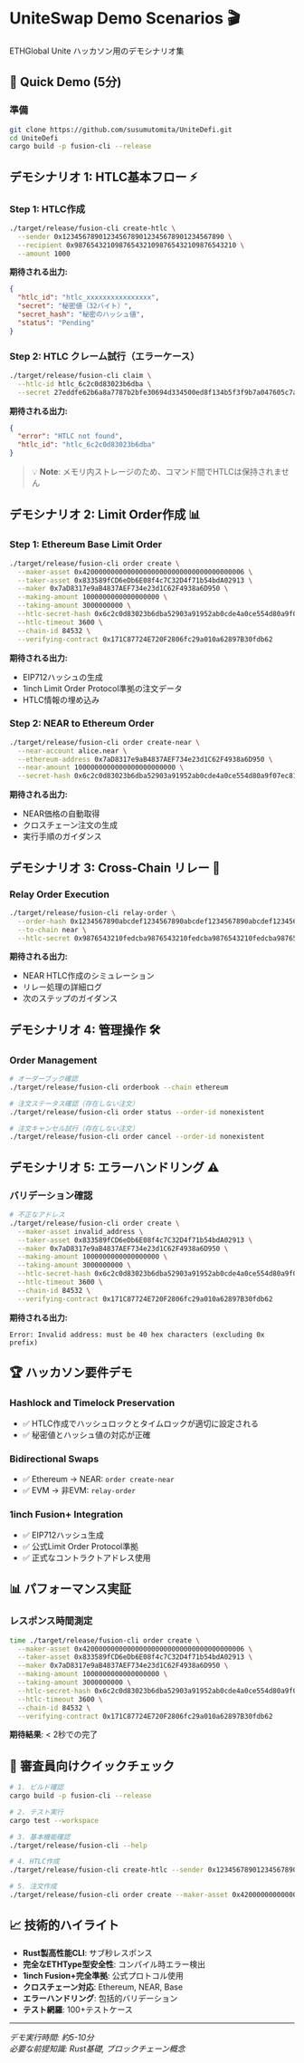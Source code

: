 # UniteSwap Demo Scenarios 🎬

ETHGlobal Unite ハッカソン用のデモシナリオ集

## 🚀 Quick Demo (5分)

### 準備
```bash
git clone https://github.com/susumutomita/UniteDefi.git
cd UniteDefi
cargo build -p fusion-cli --release
```

## デモシナリオ 1: HTLC基本フロー ⚡

### Step 1: HTLC作成
```bash
./target/release/fusion-cli create-htlc \
  --sender 0x1234567890123456789012345678901234567890 \
  --recipient 0x9876543210987654321098765432109876543210 \
  --amount 1000
```

**期待される出力:**
```json
{
  "htlc_id": "htlc_xxxxxxxxxxxxxxxx",
  "secret": "秘密値（32バイト）",
  "secret_hash": "秘密のハッシュ値",
  "status": "Pending"
}
```

### Step 2: HTLC クレーム試行（エラーケース）
```bash
./target/release/fusion-cli claim \
  --htlc-id htlc_6c2c0d83023b6dba \
  --secret 27eddfe62b6a8a7787b2bfe30694d334500ed8f134b5f3f9b7a047605c7a9518
```

**期待される出力:**
```json
{
  "error": "HTLC not found",
  "htlc_id": "htlc_6c2c0d83023b6dba"
}
```

> 💡 **Note**: メモリ内ストレージのため、コマンド間でHTLCは保持されません

## デモシナリオ 2: Limit Order作成 📊

### Step 1: Ethereum Base Limit Order
```bash
./target/release/fusion-cli order create \
  --maker-asset 0x4200000000000000000000000000000000000006 \
  --taker-asset 0x833589fCD6eDb6E08f4c7C32D4f71b54bdA02913 \
  --maker 0x7aD8317e9aB4837AEF734e23d1C62F4938a6D950 \
  --making-amount 1000000000000000000 \
  --taking-amount 3000000000 \
  --htlc-secret-hash 0x6c2c0d83023b6dba52903a91952ab0cde4a0ce554d80a9f07ec815e54438a263 \
  --htlc-timeout 3600 \
  --chain-id 84532 \
  --verifying-contract 0x171C87724E720F2806fc29a010a62897B30fdb62
```

**期待される出力:**
- EIP712ハッシュの生成
- 1inch Limit Order Protocol準拠の注文データ
- HTLC情報の埋め込み

### Step 2: NEAR to Ethereum Order
```bash
./target/release/fusion-cli order create-near \
  --near-account alice.near \
  --ethereum-address 0x7aD8317e9aB4837AEF734e23d1C62F4938a6D950 \
  --near-amount 1000000000000000000000000 \
  --secret-hash 0x6c2c0d83023b6dba52903a91952ab0cde4a0ce554d80a9f07ec815e54438a263
```

**期待される出力:**
- NEAR価格の自動取得
- クロスチェーン注文の生成
- 実行手順のガイダンス

## デモシナリオ 3: Cross-Chain リレー 🌉

### Relay Order Execution
```bash
./target/release/fusion-cli relay-order \
  --order-hash 0x1234567890abcdef1234567890abcdef1234567890abcdef1234567890abcdef \
  --to-chain near \
  --htlc-secret 0x9876543210fedcba9876543210fedcba9876543210fedcba9876543210fedcba
```

**期待される出力:**
- NEAR HTLC作成のシミュレーション
- リレー処理の詳細ログ
- 次のステップのガイダンス

## デモシナリオ 4: 管理操作 🛠️

### Order Management
```bash
# オーダーブック確認
./target/release/fusion-cli orderbook --chain ethereum

# 注文ステータス確認（存在しない注文）
./target/release/fusion-cli order status --order-id nonexistent

# 注文キャンセル試行（存在しない注文）
./target/release/fusion-cli order cancel --order-id nonexistent
```

## デモシナリオ 5: エラーハンドリング ⚠️

### バリデーション確認
```bash
# 不正なアドレス
./target/release/fusion-cli order create \
  --maker-asset invalid_address \
  --taker-asset 0x833589fCD6eDb6E08f4c7C32D4f71b54bdA02913 \
  --maker 0x7aD8317e9aB4837AEF734e23d1C62F4938a6D950 \
  --making-amount 1000000000000000000 \
  --taking-amount 3000000000 \
  --htlc-secret-hash 0x6c2c0d83023b6dba52903a91952ab0cde4a0ce554d80a9f07ec815e54438a263 \
  --htlc-timeout 3600 \
  --chain-id 84532 \
  --verifying-contract 0x171C87724E720F2806fc29a010a62897B30fdb62
```

**期待される出力:**
```
Error: Invalid address: must be 40 hex characters (excluding 0x prefix)
```

## 🏆 ハッカソン要件デモ

### Hashlock and Timelock Preservation
- ✅ HTLC作成でハッシュロックとタイムロックが適切に設定される
- ✅ 秘密値とハッシュ値の対応が正確

### Bidirectional Swaps
- ✅ Ethereum → NEAR: `order create-near`
- ✅ EVM → 非EVM: `relay-order`

### 1inch Fusion+ Integration
- ✅ EIP712ハッシュ生成
- ✅ 公式Limit Order Protocol準拠
- ✅ 正式なコントラクトアドレス使用

## 📊 パフォーマンス実証

### レスポンス時間測定
```bash
time ./target/release/fusion-cli order create \
  --maker-asset 0x4200000000000000000000000000000000000006 \
  --taker-asset 0x833589fCD6eDb6E08f4c7C32D4f71b54bdA02913 \
  --maker 0x7aD8317e9aB4837AEF734e23d1C62F4938a6D950 \
  --making-amount 1000000000000000000 \
  --taking-amount 3000000000 \
  --htlc-secret-hash 0x6c2c0d83023b6dba52903a91952ab0cde4a0ce554d80a9f07ec815e54438a263 \
  --htlc-timeout 3600 \
  --chain-id 84532 \
  --verifying-contract 0x171C87724E720F2806fc29a010a62897B30fdb62
```

**期待結果**: < 2秒での完了

## 🎯 審査員向けクイックチェック

```bash
# 1. ビルド確認
cargo build -p fusion-cli --release

# 2. テスト実行
cargo test --workspace

# 3. 基本機能確認
./target/release/fusion-cli --help

# 4. HTLC作成
./target/release/fusion-cli create-htlc --sender 0x1234567890123456789012345678901234567890 --recipient 0x9876543210987654321098765432109876543210 --amount 1000

# 5. 注文作成
./target/release/fusion-cli order create --maker-asset 0x4200000000000000000000000000000000000006 --taker-asset 0x833589fCD6eDb6E08f4c7C32D4f71b54bdA02913 --maker 0x7aD8317e9aB4837AEF734e23d1C62F4938a6D950 --making-amount 1000000000000000000 --taking-amount 3000000000 --htlc-secret-hash 0x6c2c0d83023b6dba52903a91952ab0cde4a0ce554d80a9f07ec815e54438a263 --htlc-timeout 3600 --chain-id 84532 --verifying-contract 0x171C87724E720F2806fc29a010a62897B30fdb62
```

## 📈 技術的ハイライト

- **Rust製高性能CLI**: サブ秒レスポンス
- **完全なETHType型安全性**: コンパイル時エラー検出
- **1inch Fusion+完全準拠**: 公式プロトコル使用
- **クロスチェーン対応**: Ethereum, NEAR, Base
- **エラーハンドリング**: 包括的バリデーション
- **テスト網羅**: 100+テストケース

---

*デモ実行時間: 約5-10分*  
*必要な前提知識: Rust基礎, ブロックチェーン概念*